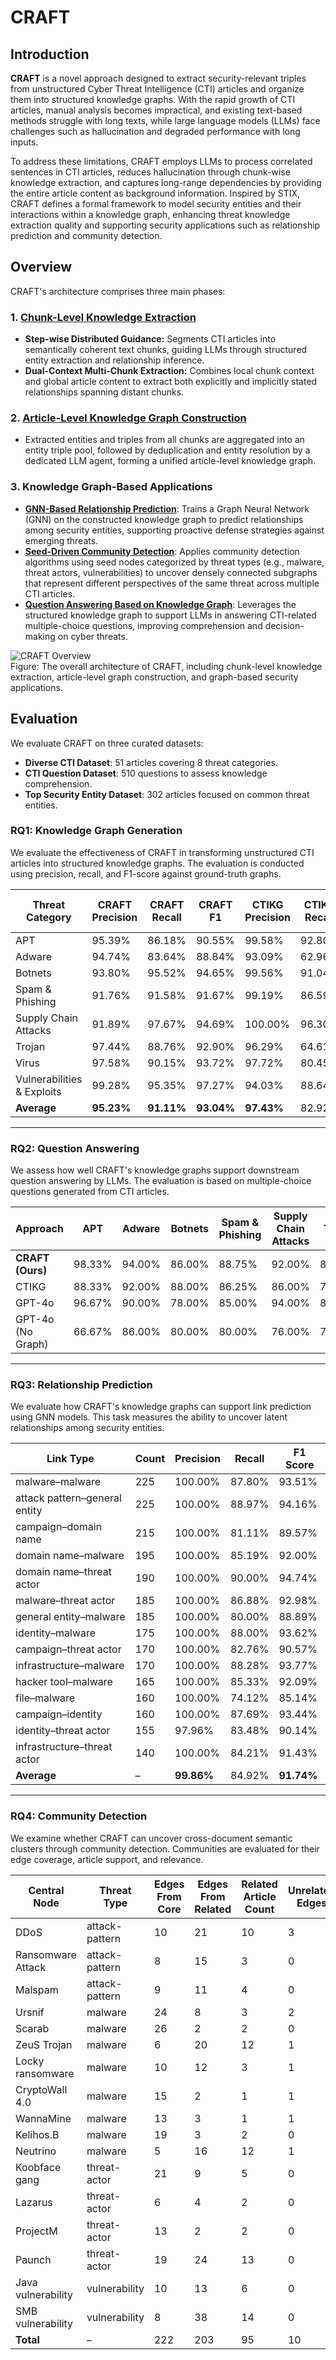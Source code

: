 # CRAFT

## Introduction

**CRAFT** is a novel approach designed to extract security-relevant triples from unstructured Cyber Threat Intelligence (CTI) articles and organize them into structured knowledge graphs. With the rapid growth of CTI articles, manual analysis becomes impractical, and existing text-based methods struggle with long texts, while large language models (LLMs) face challenges such as hallucination and degraded performance with long inputs.

To address these limitations, CRAFT employs LLMs to process correlated sentences in CTI articles, reduces hallucination through chunk-wise knowledge extraction, and captures long-range dependencies by providing the entire article content as background information. Inspired by STIX, CRAFT defines a formal framework to model security entities and their interactions within a knowledge graph, enhancing threat knowledge extraction quality and supporting security applications such as relationship prediction and community detection.

## Overview

CRAFT's architecture comprises three main phases:

### 1. [Chunk-Level Knowledge Extraction](https://github.com/Chi-chan-Lau/CRAFT/tree/main/Knowledge%20Graph%20Construction)
- **Step-wise Distributed Guidance:** Segments CTI articles into semantically coherent text chunks, guiding LLMs through structured entity extraction and relationship inference.
- **Dual-Context Multi-Chunk Extraction:** Combines local chunk context and global article content to extract both explicitly and implicitly stated relationships spanning distant chunks.

### 2. [Article-Level Knowledge Graph Construction](https://github.com/Chi-chan-Lau/CRAFT/tree/main/Knowledge%20Graph%20Construction)
- Extracted entities and triples from all chunks are aggregated into an entity triple pool, followed by deduplication and entity resolution by a dedicated LLM agent, forming a unified article-level knowledge graph.

### 3. Knowledge Graph-Based Applications
- [**GNN-Based Relationship Prediction**](https://github.com/Chi-chan-Lau/CRAFT/tree/main/GNN-Based%20Relationship%20Prediction): Trains a Graph Neural Network (GNN) on the constructed knowledge graph to predict relationships among security entities, supporting proactive defense strategies against emerging threats.
- [**Seed-Driven Community Detection**](https://github.com/Chi-chan-Lau/CRAFT/tree/main/Seed-Driven%20Community%20Detection): Applies community detection algorithms using seed nodes categorized by threat types (e.g., malware, threat actors, vulnerabilities) to uncover densely connected subgraphs that represent different perspectives of the same threat across multiple CTI articles.
- [**Question Answering Based on Knowledge Graph**](https://github.com/Chi-chan-Lau/CRAFT/tree/main/Question%20Answering%20based%20on%20Knowledge%20Graph): Leverages the structured knowledge graph to support LLMs in answering CTI-related multiple-choice questions, improving comprehension and decision-making on cyber threats.

![CRAFT Overview](https://i.imgur.com/Vmbwc7R.png)  
Figure: The overall architecture of CRAFT, including chunk-level knowledge extraction, article-level graph construction, and graph-based security applications.

## Evaluation

We evaluate CRAFT on three curated datasets:
- **Diverse CTI Dataset**: 51 articles covering 8 threat categories.
- **CTI Question Dataset**: 510 questions to assess knowledge comprehension.
- **Top Security Entity Dataset**: 302 articles focused on common threat entities.

### RQ1: Knowledge Graph Generation

We evaluate the effectiveness of CRAFT in transforming unstructured CTI articles into structured knowledge graphs. The evaluation is conducted using precision, recall, and F1-score against ground-truth graphs.

| Threat Category              | CRAFT Precision | CRAFT Recall | CRAFT F1 | CTIKG Precision | CTIKG Recall | CTIKG F1 | GPT-4o Precision | GPT-4o Recall | GPT-4o F1 | Extractor Precision | Extractor Recall | Extractor F1 |
|-----------------------------|-----------------|--------------|----------|------------------|--------------|----------|-------------------|----------------|-----------|-----------------------|-------------------|--------------|
| APT                         | 95.39%          | 86.18%       | 90.55%   | 99.58%           | 92.80%       | 96.07%   | 98.32%            | 89.15%         | 93.51%    | 62.21%                | 46.46%            | 53.19%       |
| Adware                      | 94.74%          | 83.64%       | 88.84%   | 93.09%           | 62.96%       | 75.12%   | 95.16%            | 73.58%         | 82.99%    | 70.79%                | 48.15%            | 57.31%       |
| Botnets                     | 93.80%          | 95.52%       | 94.65%   | 99.56%           | 91.04%       | 95.11%   | 100.00%           | 83.58%         | 91.06%    | 61.47%                | 54.55%            | 57.80%       |
| Spam & Phishing             | 91.76%          | 91.58%       | 91.67%   | 99.19%           | 86.59%       | 92.46%   | 99.12%            | 72.63%         | 83.83%    | 61.86%                | 50.51%            | 55.61%       |
| Supply Chain Attacks        | 91.89%          | 97.67%       | 94.69%   | 100.00%          | 96.30%       | 98.11%   | 96.43%            | 86.79%         | 91.36%    | 80.19%                | 34.04%            | 47.79%       |
| Trojan                      | 97.44%          | 88.76%       | 92.90%   | 96.29%           | 64.61%       | 77.33%   | 93.68%            | 68.75%         | 79.30%    | 52.03%                | 43.64%            | 47.47%       |
| Virus                       | 97.58%          | 90.15%       | 93.72%   | 97.72%           | 80.45%       | 88.25%   | 97.98%            | 69.12%         | 81.06%    | 67.20%                | 53.68%            | 59.68%       |
| Vulnerabilities & Exploits  | 99.28%          | 95.35%       | 97.27%   | 94.03%           | 88.64%       | 91.25%   | 100.00%           | 87.80%         | 93.51%    | 53.12%                | 71.74%            | 61.04%       |
| **Average**                 | **95.23%**      | **91.11%**   | **93.04%** | **97.43%**       | 82.92%       | 89.21%   | 97.59%            | 78.93%         | 87.08%    | 63.61%                | 50.34%            | 54.99%       |

---

### RQ2: Question Answering

We assess how well CRAFT's knowledge graphs support downstream question answering by LLMs. The evaluation is based on multiple-choice questions generated from CTI articles.

| Approach               | APT     | Adware  | Botnets | Spam & Phishing | Supply Chain Attacks | Trojan  | Virus   | Vulns & Exploits | **Average** |
|------------------------|---------|---------|---------|------------------|------------------------|---------|---------|-------------------|-------------|
| **CRAFT (Ours)**       | 98.33%  | 94.00%  | 86.00%  | 88.75%           | 92.00%                 | 86.00%  | 95.00%  | 86.00%            | **90.40%**  |
| CTIKG                  | 88.33%  | 92.00%  | 88.00%  | 86.25%           | 86.00%                 | 79.00%  | 91.67%  | 88.00%            | 86.60%      |
| GPT-4o                 | 96.67%  | 90.00%  | 78.00%  | 85.00%           | 94.00%                 | 85.00%  | 88.33%  | 88.00%            | 87.80%      |
| GPT-4o (No Graph)      | 66.67%  | 86.00%  | 80.00%  | 80.00%           | 76.00%                 | 75.00%  | 81.67%  | 78.00%            | 77.60%      |

---

### RQ3: Relationship Prediction

We evaluate how CRAFT's knowledge graphs can support link prediction using GNN models. This task measures the ability to uncover latent relationships among security entities.

| Link Type                         | Count | Precision | Recall  | F1 Score |
|----------------------------------|-------|-----------|---------|----------|
| malware–malware                 | 225   | 100.00%   | 87.80%  | 93.51%   |
| attack pattern–general entity   | 225   | 100.00%   | 88.97%  | 94.16%   |
| campaign–domain name            | 215   | 100.00%   | 81.11%  | 89.57%   |
| domain name–malware             | 195   | 100.00%   | 85.19%  | 92.00%   |
| domain name–threat actor        | 190   | 100.00%   | 90.00%  | 94.74%   |
| malware–threat actor            | 185   | 100.00%   | 86.88%  | 92.98%   |
| general entity–malware          | 185   | 100.00%   | 80.00%  | 88.89%   |
| identity–malware                | 175   | 100.00%   | 88.00%  | 93.62%   |
| campaign–threat actor           | 170   | 100.00%   | 82.76%  | 90.57%   |
| infrastructure–malware          | 170   | 100.00%   | 88.28%  | 93.77%   |
| hacker tool–malware             | 165   | 100.00%   | 85.33%  | 92.09%   |
| file–malware                    | 160   | 100.00%   | 74.12%  | 85.14%   |
| campaign–identity               | 160   | 100.00%   | 87.69%  | 93.44%   |
| identity–threat actor           | 155   | 97.96%    | 83.48%  | 90.14%   |
| infrastructure–threat actor     | 140   | 100.00%   | 84.21%  | 91.43%   |
| **Average**                     | –     | **99.86%**| 84.92%  | **91.74%**|

---

### RQ4: Community Detection

We examine whether CRAFT can uncover cross-document semantic clusters through community detection. Communities are evaluated for their edge coverage, article support, and relevance.

| Central Node        | Threat Type   | Edges From Core | Edges From Related | Related Article Count | Unrelated Edges |
|---------------------|---------------|------------------|---------------------|------------------------|------------------|
| DDoS                | attack-pattern| 10               | 21                  | 10                     | 3                |
| Ransomware Attack   | attack-pattern| 8                | 15                  | 3                      | 0                |
| Malspam             | attack-pattern| 9                | 11                  | 4                      | 0                |
| Ursnif              | malware       | 24               | 8                   | 3                      | 2                |
| Scarab              | malware       | 26               | 2                   | 2                      | 0                |
| ZeuS Trojan         | malware       | 6                | 20                  | 12                     | 1                |
| Locky ransomware    | malware       | 10               | 12                  | 3                      | 1                |
| CryptoWall 4.0      | malware       | 15               | 2                   | 1                      | 1                |
| WannaMine           | malware       | 13               | 3                   | 1                      | 1                |
| Kelihos.B           | malware       | 19               | 3                   | 2                      | 0                |
| Neutrino            | malware       | 5                | 16                  | 12                     | 1                |
| Koobface gang       | threat-actor  | 21               | 9                   | 5                      | 0                |
| Lazarus             | threat-actor  | 6                | 4                   | 2                      | 0                |
| ProjectM            | threat-actor  | 13               | 2                   | 2                      | 0                |
| Paunch              | threat-actor  | 19               | 24                  | 13                     | 0                |
| Java vulnerability  | vulnerability | 10               | 13                  | 6                      | 0                |
| SMB vulnerability   | vulnerability | 8                | 38                  | 14                     | 0                |
| **Total**           | –             | 222              | 203                 | 95                     | 10               |
